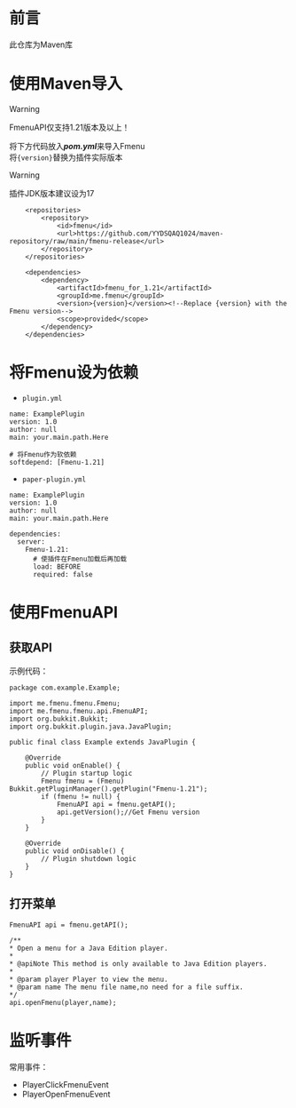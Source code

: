 # 前言
此仓库为Maven库
# 使用Maven导入
> [!WARNING]
> FmenuAPI仅支持1.21版本及以上！

将下方代码放入***pom.yml***来导入Fmenu\
将`{version}`替换为插件实际版本
> [!WARNING]
> 插件JDK版本建议设为17
```
    <repositories>
        <repository>
            <id>fmenu</id>
            <url>https://github.com/YYDSQAQ1024/maven-repository/raw/main/fmenu-release</url>
        </repository>
    </repositories>
```
```
    <dependencies>
        <dependency>
            <artifactId>fmenu_for_1.21</artifactId>
            <groupId>me.fmenu</groupId>
            <version>{version}</version><!--Replace {version} with the Fmenu version-->
            <scope>provided</scope>
        </dependency>
    </dependencies>
```

# 将Fmenu设为依赖
- `plugin.yml`
```
name: ExamplePlugin
version: 1.0
author: null
main: your.main.path.Here

# 将Fmenu作为软依赖
softdepend: [Fmenu-1.21]
```
+ `paper-plugin.yml`
```
name: ExamplePlugin
version: 1.0
author: null
main: your.main.path.Here

dependencies:
  server:
    Fmenu-1.21:
      # 使插件在Fmenu加载后再加载
      load: BEFORE
      required: false
```
# 使用FmenuAPI
## 获取API
示例代码：
```
package com.example.Example;

import me.fmenu.fmenu.Fmenu;
import me.fmenu.fmenu.api.FmenuAPI;
import org.bukkit.Bukkit;
import org.bukkit.plugin.java.JavaPlugin;

public final class Example extends JavaPlugin {

    @Override
    public void onEnable() {
        // Plugin startup logic
        Fmenu fmenu = (Fmenu) Bukkit.getPluginManager().getPlugin("Fmenu-1.21");
        if (fmenu != null) {
            FmenuAPI api = fmenu.getAPI();
            api.getVersion();//Get Fmenu version
        }
    }

    @Override
    public void onDisable() {
        // Plugin shutdown logic
    }
}
```
## 打开菜单
```
FmenuAPI api = fmenu.getAPI();

/**
* Open a menu for a Java Edition player.
*
* @apiNote This method is only available to Java Edition players.
*
* @param player Player to view the menu.
* @param name The menu file name,no need for a file suffix.
*/
api.openFmenu(player,name);
```
# 监听事件
常用事件：
- PlayerClickFmenuEvent
- PlayerOpenFmenuEvent
